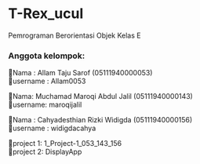 # T-Rex_ucul
Pemrograman Berorientasi Objek Kelas E  
### Anggota kelompok:  

🦖Nama : Allam Taju Sarof (05111940000053)    
🦖username : Allam0053

🦖Nama: Muchamad Maroqi Abdul Jalil (05111940000143)  
🦖username: maroqijalil

🦖Nama : Cahyadesthian Rizki Widigda (05111940000156)     
🦖username : widigdacahya

🦖project 1: 1_Project-1_053_143_156     
🦖project 2: DisplayApp
